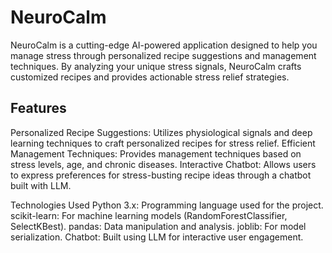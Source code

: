 # NeuroCalm

NeuroCalm is a cutting-edge AI-powered application designed to help you manage stress through personalized recipe suggestions and management techniques. By analyzing your unique stress signals, NeuroCalm crafts customized recipes and provides actionable stress relief strategies.

## Features
Personalized Recipe Suggestions: Utilizes physiological signals and deep learning techniques to craft personalized recipes for stress relief.
Efficient Management Techniques: Provides management techniques based on stress levels, age, and chronic diseases.
Interactive Chatbot: Allows users to express preferences for stress-busting recipe ideas through a chatbot built with LLM.

Technologies Used
Python 3.x: Programming language used for the project.
scikit-learn: For machine learning models (RandomForestClassifier, SelectKBest).
pandas: Data manipulation and analysis.
joblib: For model serialization.
Chatbot: Built using LLM for interactive user engagement.
